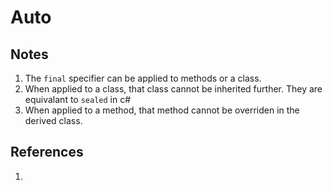 # Auto

## Notes
1. The `final` specifier can be applied to methods or a class.
2. When applied to a class, that class cannot be inherited further. They are equivalant to `sealed` in c#
3. When applied to a method, that method cannot be overriden in the derived class. 


## References

1. 

